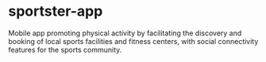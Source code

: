 # sportster-app
Mobile app promoting physical activity by facilitating the discovery and booking of local sports facilities and fitness centers, with social connectivity features for the sports community.
